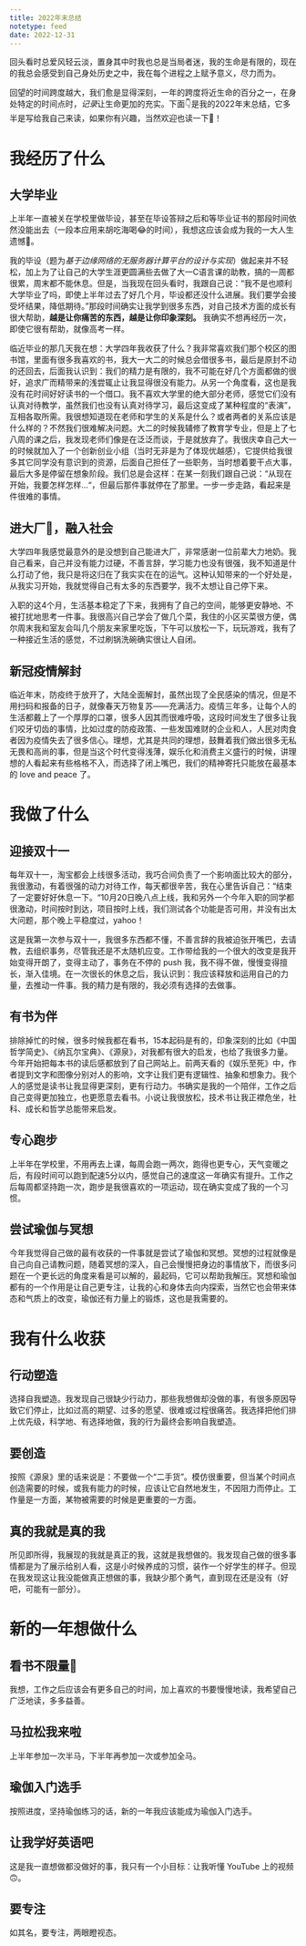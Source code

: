 ```yaml
---
title: 2022年末总结
notetype: feed
date: 2022-12-31
---
```


回头看时总爱风轻云淡，置身其中时我也总是当局者迷，我的生命是有限的，现在的我总会感受到自己身处历史之中，我在每个进程之上赋予意义，尽力而为。

回望的时间跨度越大，我们愈是显得深刻，一年的跨度将近生命的百分之一，在身处特定的时间点时，*记录*让生命更加的充实。下面👇是我的2022年末总结，它多半是写给我自己来读，如果你有兴趣，当然欢迎也读一下🐳！

# 我经历了什么

## 大学毕业

上半年一直被关在学校里做毕设，甚至在毕设答辩之后和等毕业证书的那段时间依然没能出去（一段本应用来胡吃海喝😂的时间），我想这应该会成为我的一大人生遗憾🐶。

我的毕设（题为*基于边缘网络的无服务器计算平台的设计与实现*）做起来并不轻松，加上为了让自己的大学生涯更圆满些去做了大一C语言课的助教，搞的一周都很累，周末都不能休息。但是，当我现在回头看时，我跟自己说：“我不是也顺利大学毕业了吗，即使上半年过去了好几个月，毕设都还没什么进展。我们要学会接受坏结果，降低期待。”那段时间确实让我学到很多东西，对自己技术方面的成长有很大帮助，**越是让你痛苦的东西，越是让你印象深刻。** 我确实不想再经历一次，即使它很有帮助，就像高考一样。

临近毕业的那几天我在想：大学四年我收获了什么？我非常喜欢我们那个校区的图书馆，里面有很多我喜欢的书，我大一大二的时候总会借很多书，最后是原封不动的还回去，后面我认识到：我们的精力是有限的，我不可能在好几个方面都做的很好，追求广而精带来的浅尝辄止让我显得很没有能力。从另一个角度看，这也是我没有花时间好好读书的一个借口。我不喜欢大学里的绝大部分老师，感觉它们没有认真对待教学，虽然我们也没有认真对待学习，最后这变成了某种程度的“表演”，互相各取所需。我很想知道现在老师和学生的关系是什么？或者两者的关系应该是什么样的？不然我们很难解决问题。大二的时候我辅修了教育学专业，但是上了七八周的课之后，我发现老师们像是在泛泛而谈，于是就放弃了。我很庆幸自己大一的时候就加入了一个创新创业小组（当时无非是为了体现优越感），它提供给我很多其它同学没有意识到的资源，后面自己担任了一些职务，当时想着要干点大事，最后大多是停留在想象阶段。我们总是会这样：在某一刻我们跟自己说：“从现在开始，我要怎样怎样...“，但最后那件事就停在了那里。一步一步走路，看起来是件很难的事情。

## 进大厂🤪，融入社会

大学四年我感觉最意外的是没想到自己能进大厂，非常感谢一位前辈大力地奶。我自己看来，自己并没有能力过硬，不善言辞，学习能力也没有很强，我不知道是什么打动了他，我只是将这归在了我实实在在的运气。这种认知带来的一个好处是，从我实习开始，我就觉得自己有太多的东西要学，我不太想让自己停下来。

入职的这4个月，生活基本稳定了下来，我拥有了自己的空间，能够更安静地、不被打扰地思考一件事。我很高兴自己学会了做几个菜，我住的小区买菜很方便，偶尔周末我和室友会叫几个朋友来家里吃饭，下午可以放松一下，玩玩游戏，我有了一种接近生活的感觉，不过刷锅洗碗确实很让人自闭。

## 新冠疫情解封

临近年末，防疫终于放开了，大陆全面解封，虽然出现了全民感染的情况，但是不用扫码和报备的日子，就像春天万物复苏——充满活力。疫情三年多，让每个人的生活都戴上了一个厚厚的口罩，很多人因其而很难呼吸，这段时间发生了很多让我们咬牙切齿的事情，比如过度的防疫政策、一些发国难财的企业和人，人民对肉食者因为疫情失去了很多信心。理想，尤其是共同的理想，鼓舞着我们做出很多无私无畏和高尚的事，但是当这个时代变得浅薄，娱乐化和消费主义盛行的时候，讲理想的人看起来有些格格不入，而选择了闭上嘴巴，我们的精神寄托只能放在最基本的 love and peace 了。

# 我做了什么

## 迎接双十一

每年双十一，淘宝都会上线很多活动，我巧合间负责了一个影响面比较大的部分，我很激动，有着很强的动力对待工作，每天都很辛苦，我在心里告诉自己：“结束了一定要好好休息一下。“10月20日晚八点上线，我和另外一个今年入职的同学都很激动，时间按时到达，项目按时上线，我们测试各个功能是否可用，并没有出太大问题，那个晚上平稳度过，yahoo！

这是我第一次参与双十一，我很多东西都不懂，不善言辞的我被迫张开嘴巴，去请教，去组织事务，尽管我还是不太随机应变。工作带给我的一个很大的改变是我开始变得开朗了，变得主动了，事务在不停的 push 我，我不得不做，慢慢变得擅长，渐入佳境。在一次很长的休息之后，我认识到：我应该释放和运用自己的力量，去推动一件事。我的精力是有限的，我必须有选择的去做事。

## 有书为伴

排除掉忙的时候，很多时候我都在看书，15本起码是有的，印象深刻的比如《中国哲学简史》、《纳瓦尔宝典》、《源泉》，对我都有很大的启发，也给了我很多力量。今年开始把每本书的读后感都放到了自己网站上。前两天看的《娱乐至死》中，作者提到文字和图像分别对人的影响，文字让我们更有逻辑性、抽象和想象力。我个人的感觉是读书让我显得更深刻，更有行动力。书确实是我的一个陪伴，工作之后自己变得更加独立，也更愿意去看书。小说让我很放松，技术书让我正襟危坐，社科、成长和哲学总能带来启发。

## 专心跑步

上半年在学校里，不用再去上课，每周会跑一两次，跑得也更专心，天气变暖之后，有段时间可以跑到配速5分以内，感觉自己的速度这一年确实有提升。工作之后每周都坚持跑一次，跑步是我很喜欢的一项运动，现在确实变成了我的一个习惯。

## 尝试瑜伽与冥想

今年我觉得自己做的最有收获的一件事就是尝试了瑜伽和冥想。冥想的过程就像是自己向自己请教问题，随着冥想的深入，自己会慢慢把身边的事情放下，而很多问题在一个更长远的角度来看是可以解的，最起码，它可以帮助我解压。冥想和瑜伽都有的一个作用是让自己更专注，让我的心和身体去向内探索，当然它也会带来体态和气质上的改变，瑜伽还有力量上的锻炼，这也是我需要的。

# 我有什么收获

## 行动塑造

选择自我塑造。我发现自己很缺少行动力，那些我想做却没做的事，有很多原因导致它们停止，比如过高的期望、过多的愿望、很难或过程很痛苦。我选择把他们排上优先级，科学地、有选择地做，我的行为最终会影响自我塑造。

## 要创造

按照《源泉》里的话来说是：不要做一个“二手货”。模仿很重要，但当某个时间点创造需要的时候，或我有能力的时候，应该让它自然地发生，不因阻力而停止。工作量是一方面，某物被需要的时候是更重要的一方面。

## 真的我就是真的我

所见即所得，我展现的我就是真正的我，这就是我想做的。我发现自己做的很多事情都是为了展示给别人看，这是小时候养成的习惯，装作一个好学生的样子。但现在我发现这让我没能做真正想做的事，我缺少那个勇气，直到现在还是没有（好吧，可能有一部分）。

# 新的一年想做什么

## 看书不限量🐶

我想，工作之后应该会有更多自己的时间，加上喜欢的书要慢慢地读，我希望自己广泛地读，多多益善。

## 马拉松我来啦

上半年参加一次半马，下半年再参加一次或参加全马。

## 瑜伽入门选手

按照进度，坚持瑜伽练习的话，新的一年我应该能成为瑜伽入门选手。

## 让我学好英语吧

这是我一直想做都没做好的事，我只有一个小目标：让我听懂 YouTube 上的视频🙃。

## 要专注

如其名，要专注，两眼瞪视态。

